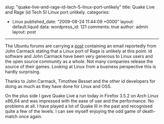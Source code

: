 slug: "quake-live-and-rage-id-tech-5-linux-port-unlikely"
title: Quake Live and Rage (id Tech 5) Linux port unlikely.
categories:
  - Linux
published_date: "2009-08-24 11:44:09 +0000"
layout: default.liquid
data:
  wordpress_id: 121
  comments: true
  author: admin
  layout: post
---
The Ubuntu forums are carrying a [post](http://ubuntuforums.org/showthread.php?t=1244727) containing an email reportedly from John Carmack stating that a Linux port of Rage is unlikely at this point. id software and John Carmack have been very generous to Linux users and the open source community as a whole. Not many companies release the source of their games. Looking at Linux from a business perspective this is hardly surprising.

Thanks to John Carmack, Timothee Besset and the other id developers for doing as much as they have done for Linux and OSS.

On the plus side I gave Quake Live a run today in Firefox 3.5.2 on Arch Linux x86_64 and was impressed with the ease of use and the performance. No problems at all. I have played a lot of Quake III in the past and recognised quite a few of the levels. I can see myself enjoying the odd game of death-match once again.
